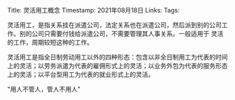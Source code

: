 Title: 灵活用工概念
Timestamp:  2021年08月18日
Links: 
Tags: 

灵活用工，是指关系挂在派遣公司，法定关系也在派遣公司，然后派到别的公司工作。别的公司只需要付钱给派遣公司，不需要管理其人事关系。一般适用于 灵活的工作，周期较短这种的工作。

灵活用工是指全日制劳动用工以外的四种形态：包含以非全日制用工为代表的时间上的灵活；以劳务派遣为代表的雇佣形式上的灵活；以业务外包为代表的服务形态上的灵活；以平台型用工为代表的就业形式上的灵活。

"用人不管人，管人不用人"

